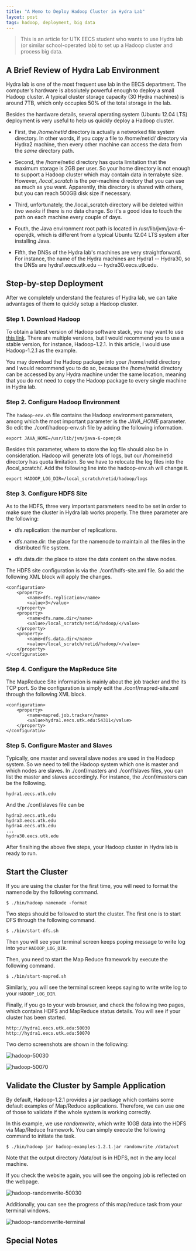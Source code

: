 ```yaml
---
title: "A Memo to Deploy Hadoop Cluster in Hydra Lab"
layout: post
tags: hadoop, deployment, big data
---
```


> This is an article for UTK EECS student who wants to use Hydra lab (or similar school-operated lab) to set up a Hadoop cluster and process big data.

## A Brief Review of Hydra Lab Environment

Hydra lab is one of the most frequent use lab in the EECS department. The computer's hardware is absolutely powerful enough to deploy a small Hadoop cluster. A typical cluster storage capacity (30 Hydra machines) is around 7TB, which only occupies 50% of the total storage in the lab.

Besides the hardware details, several operating system (Ubuntu 12.04 LTS) deployment is very useful to help us quickly deploy a Hadoop cluster.

* First, the */home/netid* directory is actually a networked file system directory. In other words, if you copy a file to /home/netid/ directory via Hydra2 machine, then every other machine can access the data from the *same* directory path.

* Second, the /home/netid directory has quota limitation that the maximum storage is 2GB per user. So your home directory is not enough to support a Hadoop cluster which may contain data in terrabyte size. However, */local_scratch* is the per-machine directory that you can use as much as you want. Apparently, this directory is shared with others, but you can reach 500GB disk size if necessary.

* Third, unfortunately, the /local_scratch directory will be deleted within *two weeks* if there is no data change. So it's a good idea to touch the path on each machine every couple of days.

* Fouth, the Java environment root path is located in /usr/lib/jvm/java-6-openjdk, which is different from a typical Ubuntu 12.04 LTS system after installing Java.

* Fifth, the DNSs of the Hydra lab's machines are very straightforward. For instance, the name of the Hydra machines are Hydra1 -- Hydra30, so the DNSs are hydra1.eecs.utk.edu -- hydra30.eecs.utk.edu. 

## Step-by-step Deployment

After we completely understand the features of Hydra lab, we can take advantages of them to quickly setup a Hadoop cluster.

### Step 1. Download Hadoop

To obtain a latest version of Hadoop software stack, you may want to use [this link][1]. There are multiple versions, but I would recommend you to use a stable version, for instance, Hadoop-1.2.1. In this article, I would use Hadoop-1.2.1 as the example.

You may download the Hadoop package into your /home/netid directory and I would recommend you to do so, because the /home/netid directory can be accessed by any Hydra machine under the same location, meaning that you do not need to copy the Hadoop package to every single machine in Hydra lab.

### Step 2. Configure Hadoop Environment

The `hadoop-env.sh` file contains the Hadoop environment parameters, among which the most important parameter is the *JAVA_HOME* parameter. So edit the ./conf/hadoop-env.sh file by adding the following information.

	export JAVA_HOME=/usr/lib/jvm/java-6-openjdk

Besides this parameter, where to store the log file should also be in consideration. Hadoop will generate lots of logs, but our /home/netid directory has quota limitation. So we have to relocate the log files into the /local_scratch/. Add the following line into the hadoop-env.sh will change it.

	export HADOOP_LOG_DIR=/local_scratch/netid/hadoop/logs

### Step 3. Configure HDFS Site

As to the HDFS, three very important parameters need to be set in order to make sure the cluster in Hydra lab works properly. The three parameter are the following:

* dfs.replication: the number of replications.

* dfs.name.dir: the place for the namenode to maintain all the files in the distributed file system.

* dfs.data.dir: the place to store the data content on the slave nodes.

The HDFS site configuration is via the ./conf/hdfs-site.xml file. So add the following XML block will apply the changes.

	<configuration>
		<property>
			<name>dfs.replication</name>
			<value>3</value>
		</property>
		<property>
			<name>dfs.name.dir</name>
			<value>/local_scratch/netid/hadoop/</value>
		</property>
		<property>
			<name>dfs.data.dir</name>
			<value>/local_scratch/netid/hadoop/</value>
		</property>
	</configuration>

### Step 4. Configure the MapReduce Site

The MapReduce Site information is mainly about the job tracker and the its TCP port. So the configuration is simply edit the ./conf/mapred-site.xml through the following XML block.

	<configuration>
		<property>
			<name>mapred.job.tracker</name>
			<value>hydra1.eecs.utk.edu:54311</value>
		</property>
	</configuratin>

### Step 5. Configure Master and Slaves

Typically, one master and several slave nodes are used in the Hadoop system. So we need to tell the Hadoop system which one is master and which nodes are slaves. In ./conf/masters and ./conf/slaves files, you can list the master and slaves accordingly. For instance, the ./conf/masters can be the following.

	hydra1.eecs.utk.edu

And the ./conf/slaves file can be

	hydra2.eecs.utk.edu
	hydra3.eecs.utk.edu
	hydra4.eecs.utk.edu
	...
	hydra30.eecs.utk.edu

After finsihing the above five steps, your Hadoop cluster in Hydra lab is ready to run.

## Start the Cluster

If you are using the cluster for the first time, you will need to format the namenode by the following command.

	$ ./bin/hadoop namenode -format

Two steps should be followed to start the cluster. The first one is to start DFS through the following command.

	$ ./bin/start-dfs.sh

Then you will see your terminal screen keeps poping message to write log into your `HADOOP_LOG_DIR`.

Then, you need to start the Map Reduce framework by execute the following command.

	$ ./bin/start-mapred.sh

Similarly, you will see the terminal screen keeps saying to write write log to your `HADOOP_LOG_DIR`.

Finally, if you go to your web browser, and check the following two pages, which contains HDFS and MapReduce status details. You will see if your cluster has been started.

	http://hydra1.eecs.utk.edu:50030
	http://hydra1.eecs.utk.edu:50070

Two demo screenshots are shown in the following:

![hadoop-50030]({{site.url}}/images/hadoop-50030.png)

![hadoop-50070]({{site.url}}/images/hadoop-50070.png)

## Validate the Cluster by Sample Application

By default, Hadoop-1.2.1 provides a jar package which contains some default examples of Map/Reduce applications. Therefore, we can use one of those to validate if the whole system is working correctly.

In this example, we use *randomwrite*, which write 10GB data into the HDFS via Map/Reduce framework. You can simply execute the following command to initiate the task.

	$ ./bin/hadoop jar hadoop-examples-1.2.1.jar randomwrite /data/out

Note that the output directory /data/out is in HDFS, not in the any local machine.

If you check the website again, you will see the ongoing job is reflected on the webpage.

![hadoop-randomwrite-50030]({{site.url}}/images/hadoop-randomwrite-50030.png)

Additionally, you can see the progress of this map/reduce task from your terminal windows.

![hadoop-randomwrite-terminal]({{site.url}}/images/hadoop-randomwrite-terminal.png)

## Special Notes

[1]: http://www.apache.org/dyn/closer.cgi/hadoop/common/